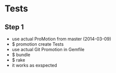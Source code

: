# Tests

## Step 1
* use actual ProMotion from master (2014-03-09)
* $ promotion create Tests
* use actual Git Promotion in Gemfile
* $ bundle
* $ rake
* it works as exspected


